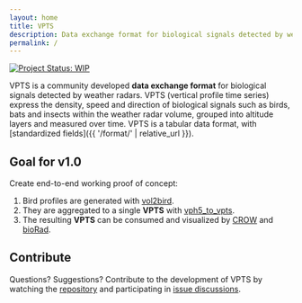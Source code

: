 ```yaml
---
layout: home
title: VPTS
description: Data exchange format for biological signals detected by weather radars
permalink: /
---
```


[![Project Status: WIP](https://www.repostatus.org/badges/latest/wip.svg)](https://www.repostatus.org/#wip)

VPTS is a community developed **data exchange format** for biological signals detected by weather radars. VPTS (vertical profile time series) express the density, speed and direction of biological signals such as birds, bats and insects within the weather radar volume, grouped into altitude layers and measured over time. VPTS is a tabular data format, with [standardized fields]({{ '/format/' | relative_url }}).

## Goal for v1.0

Create end-to-end working proof of concept:

1. Bird profiles are generated with [vol2bird](https://github.com/adokter/vol2bird/).
2. They are aggregated to a single **VPTS** with [vph5_to_vpts](https://github.com/enram/vptstools).
3. The resulting **VPTS** can be consumed and visualized by [CROW](https://github.com/inbo/crow) and [bioRad](https://github.com/adokter/bioRad).

## Contribute

Questions? Suggestions? Contribute to the development of VPTS by watching the [repository](https://github.com/enram/vpts) and participating in [issue discussions](https://github.com/enram/vpts/issues).
